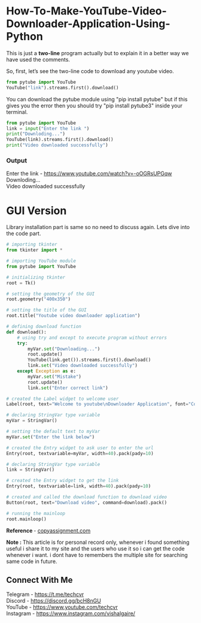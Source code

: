 # How-To-Make-YouTube-Video-Downloader-Application-Using-Python

<p>This is just a&nbsp;<strong>two-line</strong>&nbsp;program actually but to explain it in a better way we have used the comments.</p>

<p>So, first, let’s see the two-line code to download any youtube video.</p>

```Python
from pytube import YouTube
YouTube("link").streams.first().download()
```

You can download the pytube module using "pip install pytube" but if this gives you the error then you should try "pip install pytube3" inside your terminal.

```Python
from pytube import YouTube
link = input("Enter the link ")
print("Downloding...")
YouTube(link).streams.first().download()
print("Video downloaded successfully")
```

<h3>Output</h3>

<p>Enter the link - <a href="https://www.youtube.com/watch?v=-oOGRsUPGqw" target="_blank" rel="noreferrer noopener">https://www.youtube.com/watch?v=-oOGRsUPGqw</a><br>Downloding…<br>Video downloaded successfully</p>


# GUI Version
Library installation part is same so no need to discuss again. Lets dive into the code part.

```Python
# importing tkinter
from tkinter import *

# importing YouTube module
from pytube import YouTube

# initializing tkinter
root = Tk()

# setting the geometry of the GUI
root.geometry("400x350")

# setting the title of the GUI
root.title("Youtube video downloader application")

# defining download function
def download():
    # using try and except to execute program without errors
    try:
        myVar.set("Downloading...")
        root.update()
        YouTube(link.get()).streams.first().download()
        link.set("Video downloaded successfully")
    except Exception as e:
        myVar.set("Mistake")
        root.update()
        link.set("Enter correct link")

# created the Label widget to welcome user
Label(root, text="Welcome to youtube\nDownloader Application", font="Consolas 15 bold").pack()

# declaring StringVar type variable
myVar = StringVar()

# setting the default text to myVar
myVar.set("Enter the link below")

# created the Entry widget to ask user to enter the url
Entry(root, textvariable=myVar, width=40).pack(pady=10)

# declaring StringVar type variable
link = StringVar()

# created the Entry widget to get the link
Entry(root, textvariable=link, width=40).pack(pady=10)

# created and called the download function to download video
Button(root, text="Download video", command=download).pack()

# running the mainloop
root.mainloop()
```


<p><strong>Reference </strong>- <a href="https://copyassignment.com/youtube-downloader-application-using-python/" target="_blank" rel="noreferrer noopener">copyassignment.com</a></p>

<p><strong>Note : </strong>This article is for personal record only, whenever i found something useful i share it to my site and the users who use it so i can get the code whenever i want. i dont have to remembers the multiple site for searching same code in future.</p>


## Connect With Me <br>
Telegram - https://t.me/techcvr <br>
Discord - https://discord.gg/bcH8nGU <br>
YouTube - https://www.youtube.com/techcvr <br>
Instagram - https://www.instagram.com/vishalgaire/
